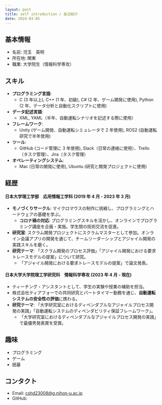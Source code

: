 ```yaml
---
layout: post
title: self introduction / 自己紹介
date: 2024-03-05
---
```


## 基本情報

- 名前: 児玉　英明
- 所在地: 関東
- 職業: 大学院生（情報科学専攻）

## スキル

- **プログラミング言語**:
  - C (3 年以上), C++ (1 年、初級), C# (2 年、ゲーム開発に使用), Python (2 年、データ分析と自動化スクリプトに使用)
- **データ記述言語**:
  - XML, YAML（半年、自動運転シナリオを記述する際に使用）
- **フレームワーク**:
  - Unity (ゲーム開発、自動運転シミュレータで 2 年使用), ROS2 (自動運転研究で半年使用)
- **ツール**:
  - GitHub (コード管理に 3 年使用), Slack（日常の連絡に使用）、Trello（タスク管理）、Jira（タスク管理）
- **オペレーティングシステム**:
  - Mac (日常の開発に使用), Ubuntu (研究と開発プロジェクトに使用)

## 経歴

#### 日本大学理工学部　応用情報工学科 (2019 年 4 月 - 2023 年 3 月)

- **モノづくりサークル**: マイクロマウスの制作に挑戦し、プログラミングとハードウェアの基礎を学ぶ。
  - **コロナ禍の対応**: プログラミングスキルを活かし、オンラインでプログラミング講座を企画・実施。学生間の技術交流を促進。
- **研究室**: スクラム開発プロジェクトにスクラムマスターとして参加。オンライン会議アプリの開発を通じて、チームリーダーシップとアジャイル開発の実践スキルを磨く。
- **研究テーマ**: 「スクラム開発のプロセス評価」「アジャイル開発における要求トレースモデルの提案」について研究。
  - 「アジャイル開発における要求トレースモデルの提案」で論文発表。

#### 日本大学大学院理工学研究科　情報科学専攻 (2023 年 4 月 - 現在)

- ティーチング・アシスタントとして、学生の実験や授業の補助を担当。
- 株式会社ティアフォーでの共同研究とパートタイマー勤務を通じ、**自動運転システムの安全性の評価**に携わる。
- **研究テーマ**: 「大学研究室におけるディペンダブルなアジャイルプロセス開発の実践」「自動運転システムのディペンダビリティ保証フレームワーク」。
  - 「大学研究室におけるディペンダブルなアジャイルプロセス開発の実践」で最優秀発表賞を受賞。

## 趣味

- プログラミング
- ゲーム
- 囲碁

## コンタクト

- Email: cshd23008@g.nihon-u.ac.jp
- GitHub: []()
